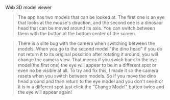 Web 3D model viewer

  > The app has two models that can be looked at.
      The first one is an eye that looks at the mouse's diraction, and the second one is a dinosaur head that can be moved around its axis.
      You can switch between them with the button at the bottom center of the screen.

  > There is a slite bug with the camera when switching between the models. 
      When you go to the second model "the dino head" if you do not return it to its original possition after rotating it around, you will change the camera view.
      That meens if you swich back to the eye model(the first one) the eye will appear to be in a different spot or even no be visible at all. 
      To try and fix this, I made it so the camera resets when you switch between models.
      So if you move the dino head around and then return to the eye model and you don't see it or it is in a different spot just click the "Change Model" button twice and the eye will appear again!
